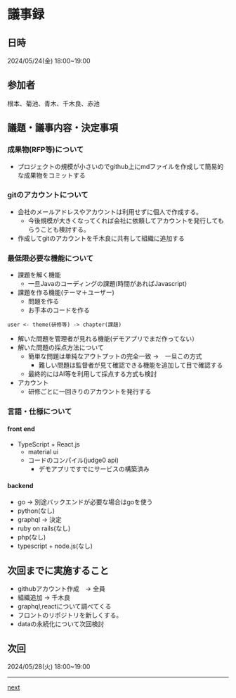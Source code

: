 # 議事録
## 日時
2024/05/24(金) 18:00~19:00
## 参加者
根本、菊池、青木、千木良、赤池
## 議題・議事内容・決定事項
### 成果物(RFP等)について
  - プロジェクトの規模が小さいのでgithub上にmdファイルを作成して簡易的な成果物をコミットする

### gitのアカウントについて
  - 会社のメールアドレスやアカウントは利用せずに個人で作成する。
    - 今後規模が大きくなってくれば会社に依頼してアカウントを発行してもらうことも検討する。 
  - 作成してgitのアカウントを千木良に共有して組織に追加する

### 最低限必要な機能について
- 課題を解く機能
  - 一旦Javaのコーディングの課題(時間があればJavascript)
- 課題を作る機能(テーマ＋ユーザー)
  - 問題を作る
  - お手本のコードを作る
```
user <- theme(研修等) -> chapter(課題) 
```
- 解いた問題を管理者が見れる機能(デモアプリでまだ作ってない）
- 解いた問題の採点方法について
  - 簡単な問題は単純なアウトプットの完全一致 ->　一旦この方式
    - 難しい問題は監督者が見て確認できる機能を追加して目で確認する
  - 最終的にはAI等を利用して採点する方式も検討 
- アカウント
  - 研修ごとに一回きりのアカウントを発行する

### 言語・仕様について
#### front end
- TypeScript + React.js
  - material ui
  - コードのコンパイル(judge0 api)
    - デモアプリですでにサービスの構築済み 

#### backend
- go -> 別途バックエンドが必要な場合はgoを使う
- python(なし)
- graphql -> 決定
- ruby on rails(なし)
- php(なし)
- typescript + node.js(なし)

## 次回までに実施すること
- githubアカウント作成　-> 全員
- 組織追加 -> 千木良
- graphql,reactについて調べてくる
- フロントのリポジトリを新しくする。
- dataの永続化について次回検討

## 次回
2024/05/28(火) 18:00~19:00

---
[next](https://github.com/Future-Csg3/nkaca-training-docs/blob/main/01_議事録/20240528.md)
